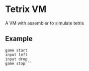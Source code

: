 # Tetrix VM #

A VM with assembler to simulate tetris

## Example ##

```
game start
input left
input drop
game stop```
